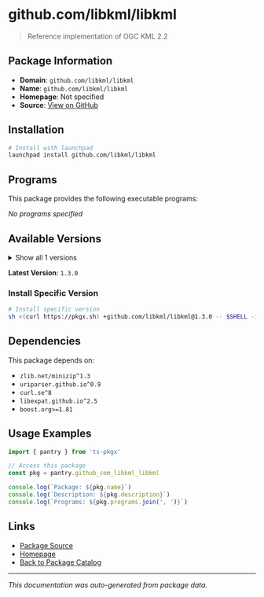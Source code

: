 # github.com/libkml/libkml

> Reference implementation of OGC KML 2.2

## Package Information

- **Domain**: `github.com/libkml/libkml`
- **Name**: `github.com/libkml/libkml`
- **Homepage**: Not specified
- **Source**: [View on GitHub](https://github.com/pkgxdev/pantry/tree/main/projects/github.com/libkml/libkml/package.yml)

## Installation

```bash
# Install with launchpad
launchpad install github.com/libkml/libkml
```

## Programs

This package provides the following executable programs:

*No programs specified*

## Available Versions

<details>
<summary>Show all 1 versions</summary>

- `1.3.0`

</details>

**Latest Version**: `1.3.0`

### Install Specific Version

```bash
# Install specific version
sh <(curl https://pkgx.sh) +github.com/libkml/libkml@1.3.0 -- $SHELL -i
```

## Dependencies

This package depends on:

- `zlib.net/minizip^1.3`
- `uriparser.github.io^0.9`
- `curl.se^8`
- `libexpat.github.io^2.5`
- `boost.org>=1.81`

## Usage Examples

```typescript
import { pantry } from 'ts-pkgx'

// Access this package
const pkg = pantry.github_com_libkml_libkml

console.log(`Package: ${pkg.name}`)
console.log(`Description: ${pkg.description}`)
console.log(`Programs: ${pkg.programs.join(', ')}`)
```

## Links

- [Package Source](https://github.com/pkgxdev/pantry/tree/main/projects/github.com/libkml/libkml/package.yml)
- [Homepage](#)
- [Back to Package Catalog](../package-catalog.md)

---

*This documentation was auto-generated from package data.*
